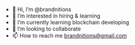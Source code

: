 - 👋 Hi, I’m @brandnitions
- 👀 I’m interested in hiring & learning
- 🌱 I’m currently learning blockchain developing
- 💞️ I’m looking to collaborate
- 📫 How to reach me brandnitions@gmail.com

<!---
brandnitions/brandnitions is a ✨ special ✨ repository because its `README.md` (this file) appears on your GitHub profile.
You can click the Preview link to take a look at your changes.
--->
